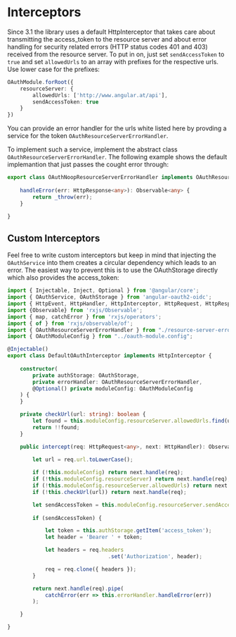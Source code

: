 # Interceptors

Since 3.1 the library uses a default HttpInterceptor that takes care about transmitting the access_token to the resource server and about error handling for security related errors (HTTP status codes 401 and 403) received from the resource server. To put in on, just set ``sendAccessToken`` to ``true`` and set ``allowedUrls`` to an array with prefixes for the respective urls. Use lower case for the prefixes:

```TypeScript
OAuthModule.forRoot({
    resourceServer: {
        allowedUrls: ['http://www.angular.at/api'],
        sendAccessToken: true
    }
})
```

You can provide an error handler for the urls white listed here by provding a service for the token ``OAuthResourceServerErrorHandler``.

To implement such a service, implement the abstract class ``OAuthResourceServerErrorHandler``. The following example shows the default implemantion that just passes the cought error through:

```TypeScript
export class OAuthNoopResourceServerErrorHandler implements OAuthResourceServerErrorHandler {
    
    handleError(err: HttpResponse<any>): Observable<any> {
        return _throw(err);
    }

}
```

## Custom Interceptors

Feel free to write custom interceptors but keep in mind that injecting the ``OAuthService`` into them creates a circular dependency which leads to an error. The easiest way to prevent this is to use the OAuthStorage directly which also provides the access_token:

```TypeScript
import { Injectable, Inject, Optional } from '@angular/core';
import { OAuthService, OAuthStorage } from 'angular-oauth2-oidc';
import { HttpEvent, HttpHandler, HttpInterceptor, HttpRequest, HttpResponse, HttpErrorResponse } from '@angular/common/http';
import {Observable} from 'rxjs/Observable';
import { map, catchError } from 'rxjs/operators';
import { of } from 'rxjs/observable/of';
import { OAuthResourceServerErrorHandler } from "./resource-server-error-handler";
import { OAuthModuleConfig } from "../oauth-module.config";

@Injectable()
export class DefaultOAuthInterceptor implements HttpInterceptor {
    
    constructor(
        private authStorage: OAuthStorage,
        private errorHandler: OAuthResourceServerErrorHandler,
        @Optional() private moduleConfig: OAuthModuleConfig
    ) {
    }

    private checkUrl(url: string): boolean {
        let found = this.moduleConfig.resourceServer.allowedUrls.find(u => url.startsWith(u));
        return !!found;
    }

    public intercept(req: HttpRequest<any>, next: HttpHandler): Observable<HttpEvent<any>> {
        
        let url = req.url.toLowerCase();

        if (!this.moduleConfig) return next.handle(req);
        if (!this.moduleConfig.resourceServer) return next.handle(req);
        if (!this.moduleConfig.resourceServer.allowedUrls) return next.handle(req);
        if (!this.checkUrl(url)) return next.handle(req);

        let sendAccessToken = this.moduleConfig.resourceServer.sendAccessToken;
        
        if (sendAccessToken) {

            let token = this.authStorage.getItem('access_token');
            let header = 'Bearer ' + token;

            let headers = req.headers
                                .set('Authorization', header);

            req = req.clone({ headers });
        }

        return next.handle(req).pipe(
            catchError(err => this.errorHandler.handleError(err))
        );

    }

}
```